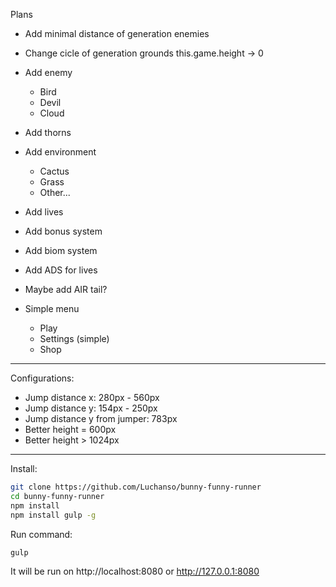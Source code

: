 Plans
* Add minimal distance of generation enemies
* Change cicle of generation grounds this.game.height -> 0
* Add enemy
  * Bird
  * Devil
  * Cloud
* Add thorns
* Add environment
  * Cactus
  * Grass
  * Other...
* Add lives
* Add bonus system
* Add biom system
* Add ADS for lives
* Maybe add AIR tail?

* Simple menu
  * Play
  * Settings (simple)
  * Shop

---
Configurations:
* Jump distance x: 280px - 560px
* Jump distance y: 154px - 250px
* Jump distance y from jumper: 783px
* Better height = 600px
* Better height >  1024px

---
Install:
```sh
git clone https://github.com/Luchanso/bunny-funny-runner
cd bunny-funny-runner
npm install
npm install gulp -g
```
Run command:
```sh
gulp
```
It will be run on http://localhost:8080 or http://127.0.0.1:8080

